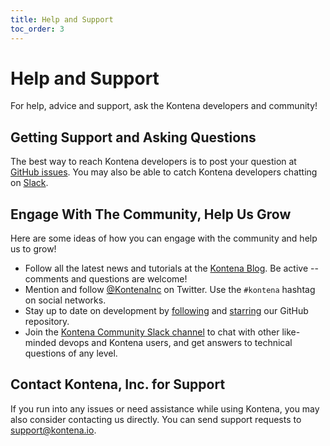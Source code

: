 ```yaml
---
title: Help and Support
toc_order: 3
---
```


# Help and Support

For help, advice and support, ask the Kontena developers and community!

## Getting Support and Asking Questions

The best way to reach Kontena developers is to post your question at [GitHub issues](https://github.com/kontena/kontena/issues). You may also be able to catch Kontena developers chatting on [Slack](https://slack.kontena.io/).

## Engage With The Community, Help Us Grow

Here are some ideas of how you can engage with the community and help us to grow!

* Follow all the latest news and tutorials at the [Kontena Blog](http://blog.kontena.io). Be active -- comments and questions are welcome!
* Mention and follow [@KontenaInc](https://twitter.com/KontenaInc) on Twitter. Use the `#kontena` hashtag on social networks.
* Stay up to date on development by [following](https://github.com/kontena/kontena/watchers) and [starring](https://github.com/kontena/kontena/stargazers) our GitHub repository.
* Join the [Kontena Community Slack channel](https://slack.kontena.io/) to chat with other like-minded devops and Kontena users, and get answers to technical questions of any level. 

## Contact Kontena, Inc. for Support

If you run into any issues or need assistance while using Kontena, you may also consider contacting us directly. You can send support requests to <support@kontena.io>.
